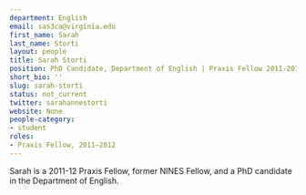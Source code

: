 ```yaml
---
department: English
email: sas3ca@virginia.edu
first_name: Sarah
last_name: Storti
layout: people
title: Sarah Storti
position: PhD Candidate, Department of English | Praxis Fellow 2011-2012
short_bio: ''
slug: sarah-storti
status: not_current
twitter: sarahannestorti
website: None
people-category:
- student
roles:
- Praxis Fellow, 2011–2012
---
```


Sarah is a 2011-12 Praxis Fellow, former NINES Fellow, and a PhD candidate in the Department of English.
